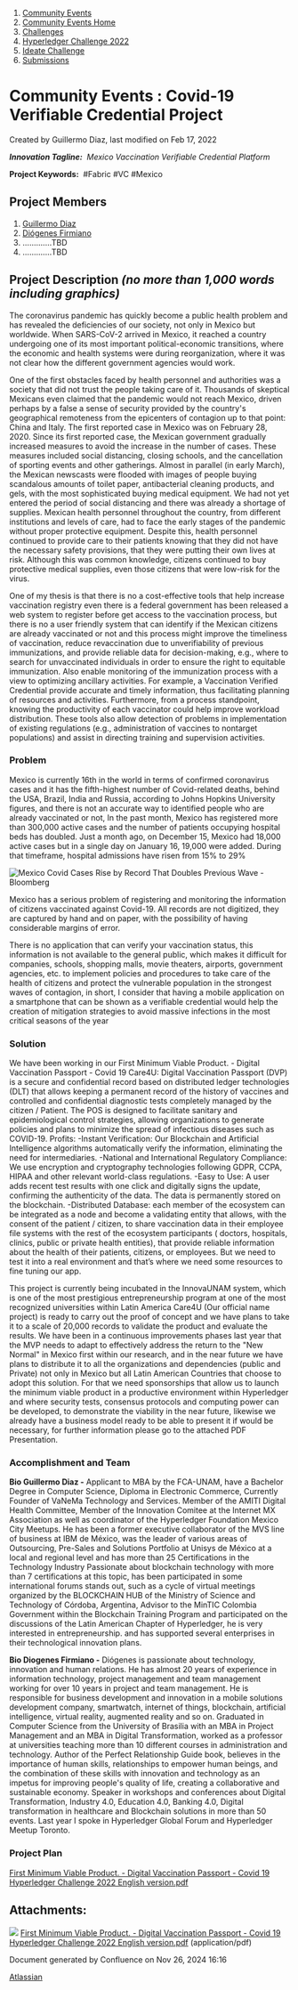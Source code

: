1. [Community Events](index.html)
2. [Community Events Home](Community-Events-Home_21790731.html)
3. [Challenges](Challenges_21792347.html)
4. [Hyperledger Challenge 2022](Hyperledger-Challenge-2022_21792351.html)
5. [Ideate Challenge](Ideate-Challenge_21792356.html)
6. [Submissions](Submissions_21790825.html)

# Community Events : Covid-19 Verifiable Credential Project

Created by Guillermo Diaz, last modified on Feb 17, 2022

***Innovation Tagline:**  Mexico Vaccination Verifiable Credential Platform*

**Project Keywords:**  #Fabric #VC #Mexico

## Project Members

1. [Guillermo Diaz](https://lf-hyperledger.atlassian.net/wiki/people/712020:699cfff1-69e1-4735-aa6e-bb0d60dc4f31?ref=confluence)
2. [Diógenes Firmiano](https://lf-hyperledger.atlassian.net/wiki/people/557058:9d32da6f-2edd-4862-bbb4-8413414f66e5?ref=confluence)
3. .............TBD
4. .............TBD

## Project Description *(no more than 1,000 words including graphics)*

The coronavirus pandemic has quickly become a public health problem and has revealed the deficiencies of our society, not only in Mexico but worldwide. When SARS-CoV-2 arrived in Mexico, it reached a country undergoing one of its most important political-economic transitions, where the economic and health systems were during reorganization, where it was not clear how the different government agencies would work.

One of the first obstacles faced by health personnel and authorities was a society that did not trust the people taking care of it. Thousands of skeptical Mexicans even claimed that the pandemic would not reach Mexico, driven perhaps by a false a sense of security provided by the country's geographical remoteness from the epicenters of contagion up to that point: China and Italy. The first reported case in Mexico was on February 28, 2020. Since its first reported case, the Mexican government gradually increased measures to avoid the increase in the number of cases. These measures included social distancing, closing schools, and the cancellation of sporting events and other gatherings. Almost in parallel (in early March), the Mexican newscasts were flooded with images of people buying scandalous amounts of toilet paper, antibacterial cleaning products, and gels, with the most sophisticated buying medical equipment. We had not yet entered the period of social distancing and there was already a shortage of supplies. Mexican health personnel throughout the country, from different institutions and levels of care, had to face the early stages of the pandemic without proper protective equipment. Despite this, health personnel continued to provide care to their patients knowing that they did not have the necessary safety provisions, that they were putting their own lives at risk. Although this was common knowledge, citizens continued to buy protective medical supplies, even those citizens that were low-risk for the virus.

One of my thesis is that there is no a cost-effective tools that help increase vaccination registry even there is a federal government has been released a web system to register before get access to the vaccination process, but there is no a user friendly system that can identify if the Mexican citizens are already vaccinated or not and this process might improve the timeliness of vaccination, reduce revaccination due to unverifiability of previous immunizations, and provide reliable data for decision-making, e.g., where to search for unvaccinated individuals in order to ensure the right to equitable immunization. Also enable monitoring of the immunization process with a view to optimizing ancillary activities. For example, a Vaccination Verified Credential provide accurate and timely information, thus facilitating planning of resources and activities. Furthermore, from a process standpoint, knowing the productivity of each vaccinator could help improve workload distribution. These tools also allow detection of problems in implementation of existing regulations (e.g., administration of vaccines to nontarget populations) and assist in directing training and supervision activities.

### Problem

Mexico is currently 16th in the world in terms of confirmed coronavirus cases and it has the fifth-highest number of Covid-related deaths, behind the USA, Brazil, India and Russia, according to Johns Hopkins University figures, and there is not an accurate way to identified people who are already vaccinated or not, In the past month, Mexico has registered more than 300,000 active cases and the number of patients occupying hospital beds has doubled. Just a month ago, on December 15, Mexico had 18,000 active cases but in a single day on January 16, 19,000 were added. During that timeframe, hospital admissions have risen from 15% to 29%

![Mexico Covid Cases Rise by Record That Doubles Previous Wave - Bloomberg](https://assets.bwbx.io/images/users/iqjWHBFdfxIU/iqX0y_FwIUIQ/v0/pidjEfPlU1QWZop3vfGKsrX.ke8XuWirGYh1PKgEw44kE/1003x-1.png)

Mexico has a serious problem of registering and monitoring the information of citizens vaccinated against Covid-19. All records are not digitized, they are captured by hand and on paper, with the possibility of having considerable margins of error.

There is no application that can verify your vaccination status, this information is not available to the general public, which makes it difficult for companies, schools, shopping malls, movie theaters, airports, government agencies, etc. to implement policies and procedures to take care of the health of citizens and protect the vulnerable population in the strongest waves of contagion, in short, I consider that having a mobile application on a smartphone that can be shown as a verifiable credential would help the creation of mitigation strategies to avoid massive infections in the most critical seasons of the year

### Solution

We have been working in our First Minimum Viable Product. - Digital Vaccination Passport - Covid 19 Care4U: Digital Vaccination Passport (DVP) is a secure and confidential record based on distributed ledger technologies (DLT) that allows keeping a permanent record of the history of vaccines and controlled and confidential diagnostic tests completely managed by the citizen / Patient. The POS is designed to facilitate sanitary and epidemiological control strategies, allowing organizations to generate policies and plans to minimize the spread of infectious diseases such as COVID-19. Profits: -Instant Verification: Our Blockchain and Artificial Intelligence algorithms automatically verify the information, eliminating the need for intermediaries. -National and International Regulatory Compliance: We use encryption and cryptography technologies following GDPR, CCPA, HIPAA and other relevant world-class regulations. -Easy to Use: A user adds recent test results with one click and digitally signs the update, confirming the authenticity of the data. The data is permanently stored on the blockchain. -Distributed Database: each member of the ecosystem can be integrated as a node and become a validating entity that allows, with the consent of the patient / citizen, to share vaccination data in their employee file systems with the rest of the ecosystem participants ( doctors, hospitals, clinics, public or private health entities), that provide reliable information about the health of their patients, citizens, or employees. But we need to test it into a real environment and that’s where we need some resources to fine tuning our app.

This project is currently being incubated in the InnovaUNAM system, which is one of the most prestigious entrepreneurship program at one of the most recognized universities within Latin America Care4U (Our official name project) is ready to carry out the proof of concept and we have plans to take it to a scale of 20,000 records to validate the product and evaluate the results. We have been in a continuous improvements phases last year that the MVP needs to adapt to effectively address the return to the "New Normal" in Mexico first within our research, and in the near future we have plans to distribute it to all the organizations and dependencies (public and Private) not only in Mexico but all Latin American Countries that choose to adopt this solution. For that we need sponsorships that allow us to launch the minimum viable product in a productive environment within Hyperledger and where security tests, consensus protocols and computing power can be developed, to demonstrate the viability in the near future, likewise we already have a business model ready to be able to present it if would be necessary, for further information please go to the attached PDF Presentation.

### Accomplishment and Team

**Bio Guillermo Diaz -** Applicant to MBA by the FCA-UNAM, have a Bachelor Degree in Computer Science, Diploma in Electronic Commerce, Currently Founder of VaNeMa Technology and Services. Member of the AMITI Digital Health Committee, Member of the Innovation Comitee at the Internet MX Association as well as coordinator of the Hyperledger Foundation Mexico City Meetups. He has been a former executive collaborator of the MVS line of business at IBM de México, was the leader of various areas of Outsourcing, Pre-Sales and Solutions Portfolio at Unisys de México at a local and regional level and has more than 25 Certifications in the Technology Industry Passionate about blockchain technology with more than 7 certifications at this topic, has been participated in some international forums stands out, such as a cycle of virtual meetings organized by the BLOCKCHAIN ​​HUB of the Ministry of Science and Technology of Córdoba, Argentina, Advisor to the MinTIC Colombia Government within the Blockchain Training Program and participated on the discussions of the Latin American Chapter of Hyperledger, he is very interested in entrepreneurship. and has supported several enterprises in their technological innovation plans.

**Bio Diogenes Firmiano -** Diógenes is passionate about technology, innovation and human relations. He has almost 20 years of experience in information technology, project management and team management working for over 10 years in project and team management. He is responsible for business development and innovation in a mobile solutions development company, smartwatch, internet of things, blockchain, artificial intelligence, virtual reality, augmented reality and so on. Graduated in Computer Science from the University of Brasilia with an MBA in Project Management and an MBA in Digital Transformation, worked as a professor at universities teaching more than 10 different courses in administration and technology. Author of the Perfect Relationship Guide book, believes in the importance of human skills, relationships to empower human beings, and the combination of these skills with innovation and technology as an impetus for improving people's quality of life, creating a collaborative and sustainable economy. Speaker in workshops and conferences about Digital Transformation, Industry 4.0, Education 4.0, Banking 4.0, Digital transformation in healthcare and Blockchain solutions in more than 50 events. Last year I spoke in Hyperledger Global Forum and Hyperledger Meetup Toronto.

### Project Plan

[First Minimum Viable Product. - Digital Vaccination Passport - Covid 19 Hyperledger Challenge 2022 English version.pdf](attachments/21792496/21792498.pdf)

## Attachments:

![](images/icons/bullet_blue.gif) [First Minimum Viable Product. - Digital Vaccination Passport - Covid 19 Hyperledger Challenge 2022 English version.pdf](attachments/21792496/21792498.pdf) (application/pdf)

Document generated by Confluence on Nov 26, 2024 16:16

[Atlassian](http://www.atlassian.com/)
